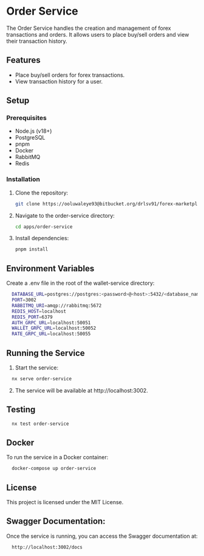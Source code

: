 # Order Service

The Order Service handles the creation and management of forex transactions and orders. It allows users to place buy/sell orders and view their transaction history.

## Features

- Place buy/sell orders for forex transactions.
- View transaction history for a user.

## Setup

### Prerequisites

- Node.js (v18+)
- PostgreSQL
- pnpm
- Docker
- RabbitMQ
- Redis

### Installation

1. Clone the repository:
   ```bash
   git clone https://ooluwaleye93@bitbucket.org/drlsv91/forex-marketplace.git
   ```
2. Navigate to the order-service directory:
   ```bash
   cd apps/order-service
   ```
3. Install dependencies:
   ```bash
   pnpm install
   ```

## Environment Variables

Create a .env file in the root of the wallet-service directory:

```bash
  DATABASE_URL=postgres://postgres:<password>@<host>:5432/<database_name>?schema=public
  PORT=3002
  RABBITMQ_URI=amqp://rabbitmq:5672
  REDIS_HOST=localhost
  REDIS_PORT=6379
  AUTH_GRPC_URL=localhost:50051
  WALLET_GRPC_URL=localhost:50052
  RATE_GRPC_URL=localhost:50055
```

## Running the Service

1. Start the service:

```bash
  nx serve order-service
```

2. The service will be available at http://localhost:3002.

## Testing

```bash
  nx test order-service
```

## Docker

To run the service in a Docker container:

```bash
  docker-compose up order-service
```

## License

This project is licensed under the MIT License.

## Swagger Documentation:

Once the service is running, you can access the Swagger documentation at:

```bash
  http://localhost:3002/docs
```
